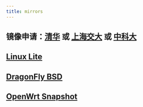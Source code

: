 ```yaml
---
title: mirrors
---
```

## 镜像申请：[清华](https://github.com/tuna/issues) 或  [上海交大](https://github.com/sjtug/mirror-requests) 或 [中科大](https://github.com/ustclug/mirrorrequest/)
## [Linux Lite](https://www.linuxliteos.com/mirrors.php)
## [DragonFly BSD](https://www.dragonflybsd.org/)
## [OpenWrt Snapshot](https://op.supes.top/packages/)

